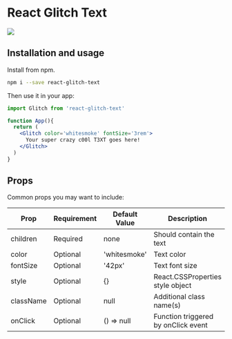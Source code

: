 # React Glitch Text

<img src="https://github.com/belferink1996/react-glitch-text/preview.gif" />

## Installation and usage

Install from npm.

```bash
npm i --save react-glitch-text
```

Then use it in your app:

```jsx
import Glitch from 'react-glitch-text'

function App(){
  return (
	<Glitch color='whitesmoke' fontSize='3rem'>
	  Your super crazy c00l T3XT goes here!
	</Glitch>
  )
}
```


## Props

Common props you may want to include:

| Prop      	| Requirement 	| Default Value 	| Description                         	|
|-----------	|-------------	|---------------	|-------------------------------------	|
| children  	| Required    	| none          	| Should contain the text             	|
| color     	| Optional    	| 'whitesmoke'  	| Text color                          	|
| fontSize  	| Optional    	| '42px'        	| Text font size                      	|
| style     	| Optional    	| {}            	| React.CSSProperties style object    	|
| className 	| Optional    	| null          	| Additional class name(s)            	|
| onClick   	| Optional    	| () => null    	| Function triggered by onClick event 	|